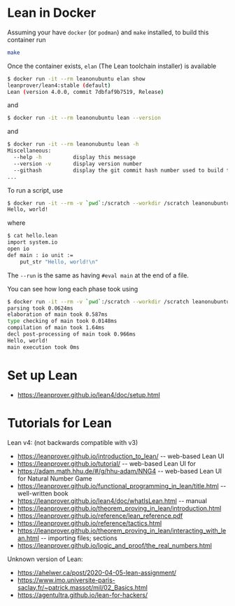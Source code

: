 # Lean in Docker

Assuming your have `docker` (or `podman`) and `make` installed, to build this container run
```bash
make
```

Once the container exists, `elan` (The Lean toolchain installer) is available
```bash
$ docker run -it --rm leanonubuntu elan show
leanprover/lean4:stable (default)
Lean (version 4.0.0, commit 7dbfaf9b7519, Release)
```
and
```bash
$ docker run -it --rm leanonubuntu lean --version
```
and
```bash
$ docker run -it --rm leanonubuntu lean -h       
Miscellaneous:
  --help -h          display this message
  --version -v       display version number
  --githash          display the git commit hash number used to build this binary
...
```
To run a script, use
```bash
$ docker run -it --rm -v `pwd`:/scratch --workdir /scratch leanonubuntu lean --run hello.lean
Hello, world!
```
where
```bash
$ cat hello.lean
import system.io
open io
def main : io unit :=
    put_str "Hello, world!\n"
```
The `--run` is the same as having `#eval main` at the end of a file.

You can see how long each phase took using
```bash
$ docker run -it --rm -v `pwd`:/scratch --workdir /scratch leanonubuntu lean --profile --run hello.lean
parsing took 0.0624ms
elaboration of main took 0.587ms
type checking of main took 0.0148ms
compilation of main took 1.64ms
decl post-processing of main took 0.966ms
Hello, world!
main execution took 0ms
```


# Set up Lean

* <https://leanprover.github.io/lean4/doc/setup.html>

# Tutorials for Lean


Lean v4: (not backwards compatible with v3)
* <https://leanprover.github.io/introduction_to_lean/> -- web-based Lean UI
* <https://leanprover.github.io/tutorial/> -- web-based Lean UI for
* <https://adam.math.hhu.de/#/g/hhu-adam/NNG4> -- web-based Lean UI for Natural Number Game
* <https://leanprover.github.io/functional_programming_in_lean/title.html> -- well-written book
* <https://leanprover.github.io/lean4/doc/whatIsLean.html> -- manual
* <https://leanprover.github.io/theorem_proving_in_lean/introduction.html>
* <https://leanprover.github.io/reference/lean_reference.pdf>
* <https://leanprover.github.io/reference/tactics.html>
* <https://leanprover.github.io/theorem_proving_in_lean/interacting_with_lean.html> -- importing files; sections
* <https://leanprover.github.io/logic_and_proof/the_real_numbers.html>


Unknown version of Lean:
* <https://ahelwer.ca/post/2020-04-05-lean-assignment/>
* <https://www.imo.universite-paris-saclay.fr/~patrick.massot/mil/02_Basics.html>
* <https://agentultra.github.io/lean-for-hackers/>
